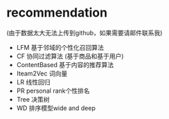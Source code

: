 # recommendation 
(由于数据太大无法上传到github，如果需要请邮件联系我) <br>
- LFM 基于邻域的个性化召回算法
- CF 协同过滤算法 (基于商品和基于用户)
- ContentBased 基于内容的推荐算法
- Iteam2Vec   词向量
- LR  线性回归
- PR  personal rank个性排名
- Tree 决策树
- WD  排序模型wide and deep

